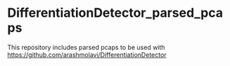 # DifferentiationDetector_parsed_pcaps

This repository includes parsed pcaps to be used with https://github.com/arashmolavi/DifferentiationDetector
